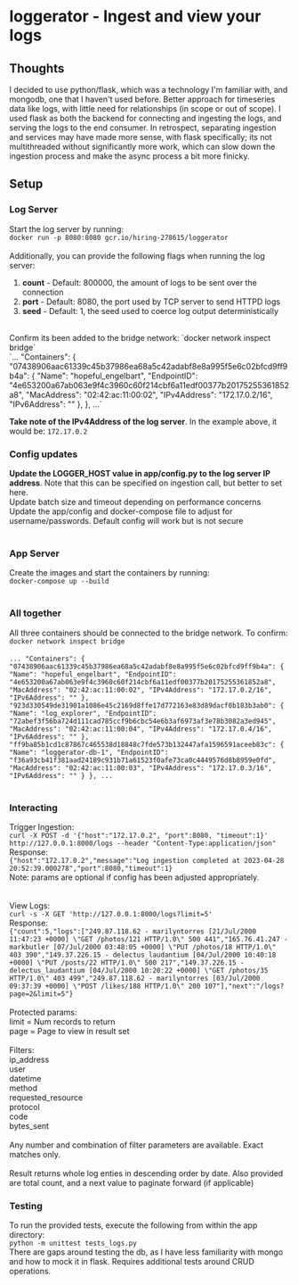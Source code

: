 # loggerator - Ingest and view your logs
## Thoughts
I decided to use python/flask, which was a technology I'm familiar with, and mongodb, one that I haven't used before.  Better approach for timeseries data like logs, with little need for relationships (in scope or out of scope).  I used flask as both the backend for connecting and ingesting the logs, and serving the logs to the end consumer.  In retrospect, separating ingestion and services may have made more sense, with flask specifically; its not multithreaded without significantly more work, which can slow down the ingestion process and make the async process a bit more finicky.

## Setup  
### Log Server  
Start the log server by running:  
`docker run -p 8080:8080 gcr.io/hiring-278615/loggerator`  
<br/>
Additionally, you can provide the following flags when running the log server:  
1. **count** - Default: 800000, the amount of logs to be sent over the connection  
2. **port** - Default: 8080, the port used by TCP server to send HTTPD logs  
3. **seed** - Default: 1, the seed used to coerce log output deterministically  
<br/>
Confirm its been added to the bridge network:  
`docker network inspect bridge`  
<br/>
`...
"Containers": {
            "07438906aac61339c45b37986ea68a5c42adabf8e8a995f5e6c02bfcd9ff9b4a": {
                "Name": "hopeful_engelbart",
                "EndpointID": "4e653200a67ab063e9f4c3960c60f214cbf6a11edf00377b20175255361852a8",
                "MacAddress": "02:42:ac:11:00:02",
                "IPv4Address": "172.17.0.2/16",
                "IPv6Address": ""
            },
          },
...`

<b>Take note of the IPv4Address of the log server</b>. In the example above, it would be:
`172.17.0.2`

### Config updates  
<b>Update the LOGGER_HOST value in app/config.py to the log server IP address</b>. Note that this can be specified on ingestion call, but better to set here.  
Update batch size and timeout depending on performance concerns  
Update the app/config and docker-compose file to adjust for username/passwords.  Default config will work but is not secure  
<br/>
### App Server  
Create the images and start the containers by running:  
`docker-compose up --build`  
<br/>
### All together  
All three containers should be connected to the bridge network.  To confirm:  
`docker network inspect bridge`  
<br/>
`...
"Containers": {
            "07438906aac61339c45b37986ea68a5c42adabf8e8a995f5e6c02bfcd9ff9b4a": {
                "Name": "hopeful_engelbart",
                "EndpointID": "4e653200a67ab063e9f4c3960c60f214cbf6a11edf00377b20175255361852a8",
                "MacAddress": "02:42:ac:11:00:02",
                "IPv4Address": "172.17.0.2/16",
                "IPv6Address": ""
            },
            "923d330549de31901a1086e45c2169d8ffe17d772163e83d89dacf0b183b3ab0": {
                "Name": "log_explorer",
                "EndpointID": "72abef3f56ba724d111cad785ccf9b6cbc54e6b3af6973af3e78b3082a3ed945",
                "MacAddress": "02:42:ac:11:00:04",
                "IPv4Address": "172.17.0.4/16",
                "IPv6Address": ""
            },
            "ff9ba85b1cd1c87867c465538d18848c7fde573b132447afa1596591aceeb83c": {
                "Name": "loggerator-db-1",
                "EndpointID": "f36a93cb41f381aad24189c931b71a61523f0afe73ca0c4449576d8b8959e0fd",
                "MacAddress": "02:42:ac:11:00:03",
                "IPv4Address": "172.17.0.3/16",
                "IPv6Address": ""
            }
        },
...
`  
</br>

### Interacting  
Trigger Ingestion:  
`curl -X POST -d '{"host":"172.17.0.2", "port":8080, "timeout":1}' http://127.0.0.1:8000/logs --header "Content-Type:application/json"`  
Response:  
`{"host":"172.17.0.2","message":"Log ingestion completed at 2023-04-28 20:52:39.000278","port":8080,"timeout":1}`   
Note: params are optional if config has been adjusted appropriately.  
<br/>  
View Logs:  
`curl -s -X GET 'http://127.0.0.1:8000/logs?limit=5'`  
Response:  
`{"count":5,"logs":["249.87.118.62 - marilyntorres [21/Jul/2000 11:47:23 +0000] \"GET /photos/121 HTTP/1.0\" 500 441","165.76.41.247 - markbutler [07/Jul/2000 03:48:05 +0000] \"PUT /photos/18 HTTP/1.0\" 403 390","149.37.226.15 - delectus_laudantium [04/Jul/2000 10:40:18 +0000] \"PUT /posts/22 HTTP/1.0\" 500 217","149.37.226.15 - delectus_laudantium [04/Jul/2000 10:20:22 +0000] \"GET /photos/35 HTTP/1.0\" 403 499","249.87.118.62 - marilyntorres [03/Jul/2000 09:37:39 +0000] \"POST /likes/188 HTTP/1.0\" 200 107"],"next":"/logs?page=2&limit=5"}`  
<br/>
Protected params:  
limit = Num records to return  
page = Page to view in result set  
<br/>
Filters:  
ip_address  
user  
datetime  
method  
requested_resource  
protocol  
code  
bytes_sent  
<br/>
Any number and combination of filter parameters are available.  Exact matches only.  
<br/>
Result returns whole log enties in descending order by date.  Also provided are total count, and a next value to paginate forward (if applicable)  

### Testing
To run the provided tests, execute the following from within the app directory:  
`python -m unittest tests_logs.py`  
There are gaps around testing the db, as I have less familiarity with mongo and how to mock it in flask.  Requires additional tests around CRUD operations.




